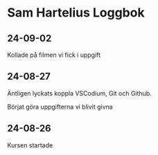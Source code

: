 Sam Hartelius Loggbok
==================

24-09-02
-------------
Kollade på filmen vi fick i uppgift

24-08-27
-------------
Äntligen lyckats koppla VSCodium, Git och Github.

Börjat göra uppgifterna vi blivit givna

24-08-26
-------------
Kursen startade